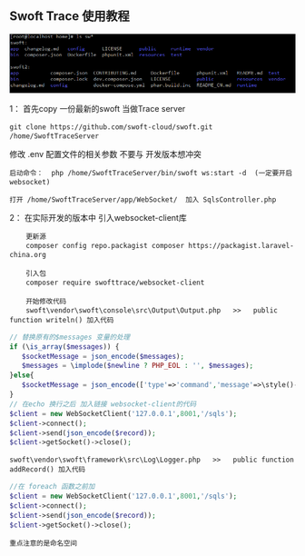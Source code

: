 Swoft Trace 使用教程
---------------------------------------

![文件目录格式](https://raw.githubusercontent.com/guoyahao/SwoftTraceChromeUseTutorial/master/img/ls.png)


1： 首先copy 一份最新的swoft 当做Trace server

```shell
git clone https://github.com/swoft-cloud/swoft.git  /home/SwoftTraceServer
```

修改 .env 配置文件的相关参数 不要与 开发版本想冲突 

```shell
启动命令：  php /home/SwoftTraceServer/bin/swoft ws:start -d  (一定要开启websocket)
```
```shell
打开 /home/SwoftTraceServer/app/WebSocket/  加入 SqlsController.php 
```

2： 在实际开发的版本中 引入websocket-client库  

```shell
    更新源
    composer config repo.packagist composer https://packagist.laravel-china.org
    
    引入包
    composer require swofttrace/websocket-client
    
    开始修改代码 
    swoft\vendor\swoft\console\src\Output\Output.php   >>   public function writeln() 加入代码 
```

```php
// 替换原有的$messages 变量的处理
if (\is_array($messages)) {
   $socketMessage = json_encode($messages);
   $messages = \implode($newline ? PHP_EOL : '', $messages);
}else{
   $socketMessage = json_encode(['type'=>'command','message'=>\style()->stripColor((string)$messages)]);
}
// 在echo 换行之后 加入链接 websocket-client的代码
$client = new WebSocketClient('127.0.0.1',8001,'/sqls');
$client->connect();
$client->send(json_encode($record));
$client->getSocket()->close();
```

```shell
swoft\vendor\swoft\framework\src\Log\Logger.php   >>   public function addRecord() 加入代码 
```

 ```php
 //在 foreach 函数之前加    
 $client = new WebSocketClient('127.0.0.1',8001,'/sqls');
 $client->connect();
 $client->send(json_encode($record));
 $client->getSocket()->close();
```
	重点注意的是命名空间
